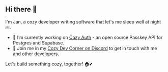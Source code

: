 ## Hi there 👋

I'm Jan, a cozy developer writing software that let's me sleep well at night 💤.

- 🔭 I’m currently working on [Cozy Auth](https://github.com/cozyauth) - an open source Passkey API for Postgres and Supabase.
- 💬 Join me in my [Cozy Dev Corner on Discord](https://discord.gg/QaCTXq2Gxm) to get in touch with me and other developers.

Let's build something cozy, together! 🏠💕
